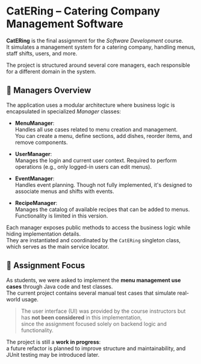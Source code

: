 # CatERing – Catering Company Management Software

**CatERing** is the final assignment for the *Software Development* course.  
It simulates a management system for a catering company, handling menus, staff shifts, users, and more.

The project is structured around several core managers, each responsible for a different domain in the system.

## 🧠 Managers Overview

The application uses a modular architecture where business logic is encapsulated in specialized *Manager* classes:

- **MenuManager**:  
  Handles all use cases related to menu creation and management.  
  You can create a menu, define sections, add dishes, reorder items, and remove components.

- **UserManager**:  
  Manages the login and current user context. Required to perform operations (e.g., only logged-in users can edit menus).

- **EventManager**:  
  Handles event planning. Though not fully implemented, it's designed to associate menus and shifts with events.

- **RecipeManager**:  
  Manages the catalog of available recipes that can be added to menus. Functionality is limited in this version.

Each manager exposes public methods to access the business logic while hiding implementation details.  
They are instantiated and coordinated by the `CatERing` singleton class, which serves as the main service locator.

## 🧪 Assignment Focus

As students, we were asked to implement the **menu management use cases** through Java code and test classes.  
The current project contains several manual test cases that simulate real-world usage.

> The user interface (UI) was provided by the course instructors but has **not been considered** in this implementation,  
> since the assignment focused solely on backend logic and functionality.

The project is still a **work in progress**:  
a future refactor is planned to improve structure and maintainability, and JUnit testing may be introduced later.
